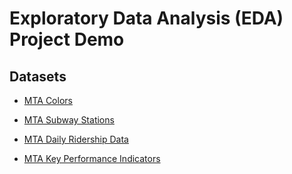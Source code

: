 # Exploratory Data Analysis (EDA) Project Demo

## Datasets

- [MTA Colors](https://data.ny.gov/Transportation/MTA-Colors/3uhz-sej2/about_data)

- [MTA Subway Stations](https://data.ny.gov/Transportation/MTA-Subway-Stations/39hk-dx4f/about_data)

- [MTA Daily Ridership Data](https://data.ny.gov/Transportation/MTA-Daily-Ridership-Data-Beginning-2020/vxuj-8kew/about_data)

- [MTA Key Performance Indicators](https://data.ny.gov/Transportation/MTA-Key-Performance-Indicators-2008-2021/cy9b-i9w9/about_data)

